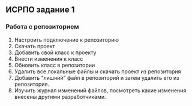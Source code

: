 ## ИСРПО задание 1
### Работа с репозиторием
1. Настроить подключение к репозиторию
2. Скачать проект
3. Добавить свой класс к проекту
4. Внести изменения к класс
5. Обновить класс в репозитории
6. Удалить все локальные файлы и скачать проект из репозитория
7. Добавить "лишний" файл в репозиторий и затем удалить его из репозитория.
8. Изучить журнал изменений файлов, посмотреть какие изменения внесены другими разработчиками.
